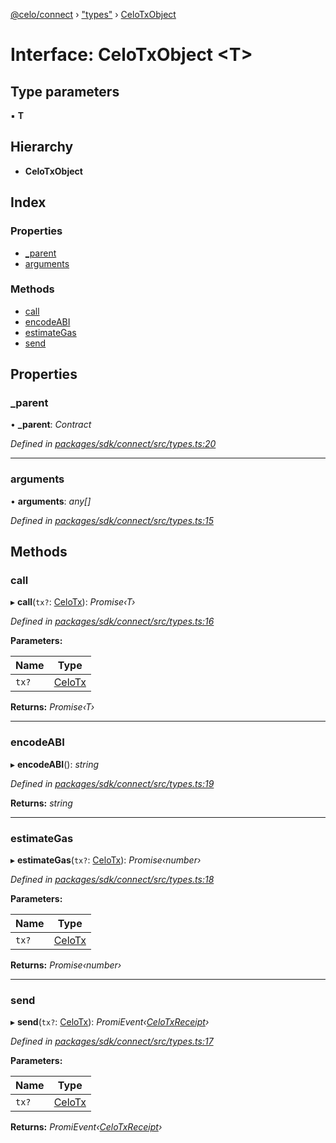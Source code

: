 [@celo/connect](../README.md) › ["types"](../modules/_types_.md) › [CeloTxObject](_types_.celotxobject.md)

# Interface: CeloTxObject <**T**>

## Type parameters

▪ **T**

## Hierarchy

* **CeloTxObject**

## Index

### Properties

* [_parent](_types_.celotxobject.md#_parent)
* [arguments](_types_.celotxobject.md#arguments)

### Methods

* [call](_types_.celotxobject.md#call)
* [encodeABI](_types_.celotxobject.md#encodeabi)
* [estimateGas](_types_.celotxobject.md#estimategas)
* [send](_types_.celotxobject.md#send)

## Properties

###  _parent

• **_parent**: *Contract*

*Defined in [packages/sdk/connect/src/types.ts:20](https://github.com/celo-org/celo-monorepo/blob/master/packages/sdk/connect/src/types.ts#L20)*

___

###  arguments

• **arguments**: *any[]*

*Defined in [packages/sdk/connect/src/types.ts:15](https://github.com/celo-org/celo-monorepo/blob/master/packages/sdk/connect/src/types.ts#L15)*

## Methods

###  call

▸ **call**(`tx?`: [CeloTx](../modules/_types_.md#celotx)): *Promise‹T›*

*Defined in [packages/sdk/connect/src/types.ts:16](https://github.com/celo-org/celo-monorepo/blob/master/packages/sdk/connect/src/types.ts#L16)*

**Parameters:**

Name | Type |
------ | ------ |
`tx?` | [CeloTx](../modules/_types_.md#celotx) |

**Returns:** *Promise‹T›*

___

###  encodeABI

▸ **encodeABI**(): *string*

*Defined in [packages/sdk/connect/src/types.ts:19](https://github.com/celo-org/celo-monorepo/blob/master/packages/sdk/connect/src/types.ts#L19)*

**Returns:** *string*

___

###  estimateGas

▸ **estimateGas**(`tx?`: [CeloTx](../modules/_types_.md#celotx)): *Promise‹number›*

*Defined in [packages/sdk/connect/src/types.ts:18](https://github.com/celo-org/celo-monorepo/blob/master/packages/sdk/connect/src/types.ts#L18)*

**Parameters:**

Name | Type |
------ | ------ |
`tx?` | [CeloTx](../modules/_types_.md#celotx) |

**Returns:** *Promise‹number›*

___

###  send

▸ **send**(`tx?`: [CeloTx](../modules/_types_.md#celotx)): *PromiEvent‹[CeloTxReceipt](../modules/_types_.md#celotxreceipt)›*

*Defined in [packages/sdk/connect/src/types.ts:17](https://github.com/celo-org/celo-monorepo/blob/master/packages/sdk/connect/src/types.ts#L17)*

**Parameters:**

Name | Type |
------ | ------ |
`tx?` | [CeloTx](../modules/_types_.md#celotx) |

**Returns:** *PromiEvent‹[CeloTxReceipt](../modules/_types_.md#celotxreceipt)›*
